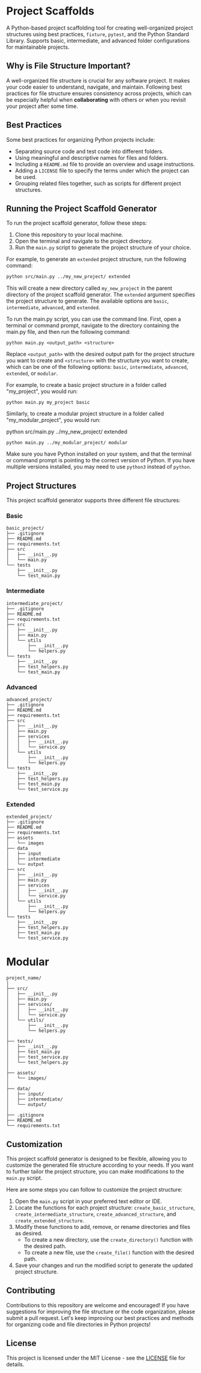 # Project Scaffolds

A Python-based project scaffolding tool for creating well-organized project structures using best practices, `fixture`, `pytest`, and the Python Standard Library. Supports basic, intermediate, and advanced folder configurations for maintainable projects.

## Why is File Structure Important?

A well-organized file structure is crucial for any software project. It makes your code easier to understand, navigate, and maintain. Following best practices for file structure ensures consistency across projects, which can be especially helpful when **collaborating** with others or when you revisit your project after some time.

## Best Practices

Some best practices for organizing Python projects include:

- Separating source code and test code into different folders.
- Using meaningful and descriptive names for files and folders.
- Including a `README.md` file to provide an overview and usage instructions.
- Adding a `LICENSE` file to specify the terms under which the project can be used.
- Grouping related files together, such as scripts for different project structures.

## Running the Project Scaffold Generator

To run the project scaffold generator, follow these steps:

1. Clone this repository to your local machine.
2. Open the terminal and navigate to the project directory.
3. Run the `main.py` script to generate the project structure of your choice.

For example, to generate an `extended` project structure, run the following command:

```bash
python src/main.py ../my_new_project/ extended
```

This will create a new directory called `my_new_project` in the parent directory of the project scaffold generator. The `extended` argument specifies the project structure to generate. The available options are `basic`, `intermediate`, `advanced`, and `extended`.

To run the main.py script, you can use the command line. First, open a terminal or command prompt, navigate to the directory containing the main.py file, and then run the following command:

```
python main.py <output_path> <structure>
```

Replace `<output_path>` with the desired output path for the project structure you want to create and `<structure>` with the structure you want to create, which can be one of the following options: `basic`, `intermediate`, `advanced`, `extended`, or `modular`.

For example, to create a basic project structure in a folder called "my_project", you would run:

```
python main.py my_project basic
```

Similarly, to create a modular project structure in a folder called "my_modular_project", you would run:

python src/main.py ../my_new_project/ extended

`python main.py ../my_modular_project/ modular`

Make sure you have Python installed on your system, and that the terminal or command prompt is pointing to the correct version of Python. If you have multiple versions installed, you may need to use `python3` instead of `python`.

## Project Structures

This project scaffold generator supports three different file structures:

### Basic

```
basic_project/
├── .gitignore
├── README.md
├── requirements.txt
├── src
│   ├── __init__.py
│   └── main.py
└── tests
    ├── __init__.py
    └── test_main.py
```

### Intermediate

```
intermediate_project/
├── .gitignore
├── README.md
├── requirements.txt
├── src
│   ├── __init__.py
│   ├── main.py
│   └── utils
│       ├── __init__.py
│       └── helpers.py
└── tests
    ├── __init__.py
    ├── test_helpers.py
    └── test_main.py
```

### Advanced

```
advanced_project/
├── .gitignore
├── README.md
├── requirements.txt
├── src
│   ├── __init__.py
│   ├── main.py
│   ├── services
│   │   ├── __init__.py
│   │   └── service.py
│   └── utils
│       ├── __init__.py
│       └── helpers.py
└── tests
    ├── __init__.py
    ├── test_helpers.py
    ├── test_main.py
    └── test_service.py
```

### Extended

```
extended_project/
├── .gitignore
├── README.md
├── requirements.txt
├── assets
│   └── images
├── data
│   ├── input
│   ├── intermediate
│   └── output
├── src
│   ├── __init__.py
│   ├── main.py
│   ├── services
│   │   ├── __init__.py
│   │   └── service.py
│   └── utils
│       ├── __init__.py
│       └── helpers.py
└── tests
    ├── __init__.py
    ├── test_helpers.py
    ├── test_main.py
    └── test_service.py
```

# Modular

```
project_name/
│
├── src/
│   ├── __init__.py
│   ├── main.py
│   ├── services/
│   │   ├── __init__.py
│   │   └── service.py
│   └── utils/
│       ├── __init__.py
│       └── helpers.py
│
├── tests/
│   ├── __init__.py
│   ├── test_main.py
│   ├── test_service.py
│   └── test_helpers.py
│
├── assets/
│   └── images/
│
├── data/
│   ├── input/
│   ├── intermediate/
│   └── output/
│
├── .gitignore
├── README.md
└── requirements.txt
```

## Customization

This project scaffold generator is designed to be flexible, allowing you to customize the generated file structure according to your needs. If you want to further tailor the project structure, you can make modifications to the `main.py` script.

Here are some steps you can follow to customize the project structure:

1. Open the `main.py` script in your preferred text editor or IDE.
2. Locate the functions for each project structure: `create_basic_structure`, `create_intermediate_structure`, `create_advanced_structure`, and `create_extended_structure`.
3. Modify these functions to add, remove, or rename directories and files as desired.
   - To create a new directory, use the `create_directory()` function with the desired path.
   - To create a new file, use the `create_file()` function with the desired path.
4. Save your changes and run the modified script to generate the updated project structure.

## Contributing

Contributions to this repository are welcome and encouraged! If you have suggestions for improving the file structure or the code organization, please submit a pull request. Let's keep improving our best practices and methods for organizing code and file directories in Python projects!

## License

This project is licensed under the MIT License - see the [LICENSE](LICENSE) file for details.
